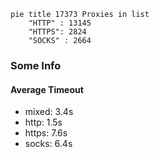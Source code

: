 
```mermaid
pie title 17373 Proxies in list
    "HTTP" : 13145
    "HTTPS": 2824
    "SOCKS" : 2664
```

### Some Info
#### Average Timeout

- mixed: 3.4s
- http: 1.5s
- https: 7.6s
- socks: 6.4s
